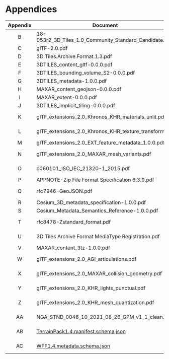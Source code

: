 # Appendices

| Appendix  | Document | Version |
| :--------:| -------- | ------- |
| B | 18-053r2_3D_Tiles_1.0_Community_Standard_Candidate.pdf | 1.0 |
| C | glTF-2.0.pdf | 2.0 |
| D | 3D.Tiles.Archive.Format.1.3.pdf | 1.3 |
| E | 3DTILES_content_gltf-0.0.0.pdf | 0.0.0 |
| F | 3DTILES_bounding_volume_S2-0.0.0.pdf | 0.0.0 |
| G | 3DTILES_metadata-1.0.0.pdf | 1.0.0 |
| H | MAXAR_content_geojson-0.0.0.pdf | 0.0.0 |
| I | MAXAR_extent-0.0.0.pdf | 0.0.0 |
| J | 3DTILES_implicit_tiling-0.0.0.pdf | 0.0.0 |
| K | glTF_extensions_2.0_Khronos_KHR_materials_unlit.pdf | February, 2020 |
| L | glTF_extensions_2.0_Khronos_KHR_texture_transform.pdf | February, 2021 |
| M | glTF_extensions_2.0_EXT_feature_metadata_1.0.0.pdf | 1.0.0 |
| N | glTF_extensions_2.0_MAXAR_mesh_variants.pdf | November 18, 2021 |
| O | c060101_ISO_IEC_21320-1_2015.pdf | October, 2015 |
| P | APPNOTE-Zip File Format Specification 6.3.9.pdf | 6.3.9 |
| Q | rfc7946-GeoJSON.pdf | August, 2016 |
| R | Cesium_3D_metadata_specification-1.0.0.pdf | 1.0.0 |
| S | Cesium_Metadata_Semantics_Reference-1.0.0.pdf | 1.0.0 |
| T | rfc8478-Zstandard_format.pdf | October, 2018 |
| U | 3D Tiles Archive Format MediaType Registration.pdf | February 1, 2022 |
| V | MAXAR_content_3tz-1.0.0.pdf | 1.0.0 |
| W | glTF_extensions_2.0_AGI_articulations.pdf | February, 2019 |
| X | glTF_extensions_2.0_MAXAR_collision_geometry.pdf | November 18, 2021 |
| Y | glTF_extensions_2.0_KHR_lights_punctual.pdf | October 25, 2021 |
| Z | glTF_extensions_2.0_KHR_mesh_quantization.pdf | October 25, 2021 |
| AA | NGA_STND_0046_10_2021_08_26_GPM_v1_1_clean.pdf | August 26, 2021 |
| AB | [TerrainPack1.4.manifest.schema.json](TerrainPack1.4.manifest.schema.json) | May 13, 2022 |
| AC | [WFF1.4.metadata.schema.json](WFF1.4.metadata.schema.json) | May 13, 2022 |

